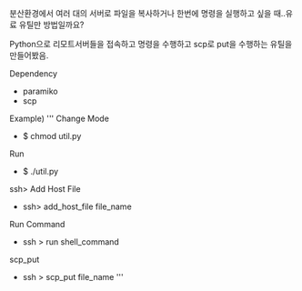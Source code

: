 분산환경에서 여러 대의 서버로 파일을 복사하거나 한번에  명령을 실행하고 싶을 때..유료 유틸만 방법일까요?

Python으로 리모트서버들을 접속하고 명령을 수행하고 scp로 put을 수행하는 유틸을 만들어봤음. 

Dependency 
* paramiko 
* scp 


Example) 
'''
Change Mode 
* $ chmod util.py 

Run 
* $ ./util.py 

ssh> 
Add Host File 
* ssh> add_host_file file_name 

Run Command 
* ssh > run shell_command 

scp_put 
* ssh > scp_put file_name 
'''
